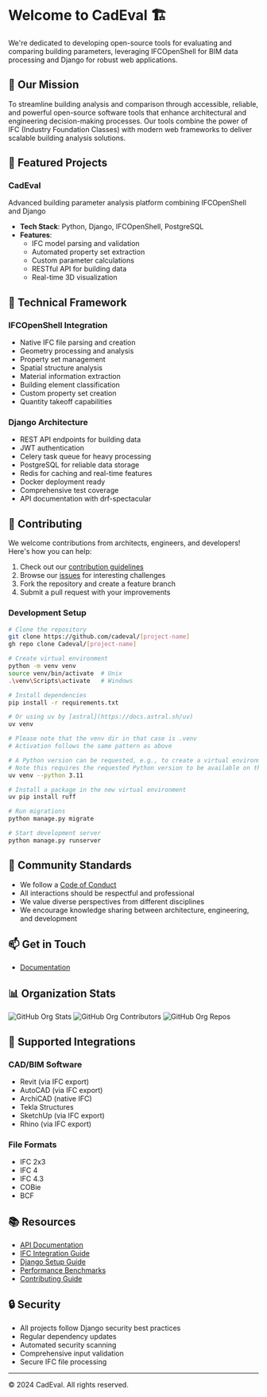 # Welcome to CadEval 🏗️

We're dedicated to developing open-source tools for evaluating and comparing building parameters, leveraging IFCOpenShell for BIM data processing and Django for robust web applications.

## 🎯 Our Mission

To streamline building analysis and comparison through accessible, reliable, and powerful open-source software tools that enhance architectural and engineering decision-making processes. Our tools combine the power of IFC (Industry Foundation Classes) with modern web frameworks to deliver scalable building analysis solutions.

## 🌟 Featured Projects

### CadEval
Advanced building parameter analysis platform combining IFCOpenShell and Django
- **Tech Stack**: Python, Django, IFCOpenShell, PostgreSQL
- **Features**:
  - IFC model parsing and validation
  - Automated property set extraction
  - Custom parameter calculations
  - RESTful API for building data
  - Real-time 3D visualization

## 🔧 Technical Framework

### IFCOpenShell Integration
- Native IFC file parsing and creation
- Geometry processing and analysis
- Property set management
- Spatial structure analysis
- Material information extraction
- Building element classification
- Custom property set creation
- Quantity takeoff capabilities

### Django Architecture
- REST API endpoints for building data
- JWT authentication
- Celery task queue for heavy processing
- PostgreSQL for reliable data storage
- Redis for caching and real-time features
- Docker deployment ready
- Comprehensive test coverage
- API documentation with drf-spectacular

## 💪 Contributing

We welcome contributions from architects, engineers, and developers! Here's how you can help:

1. Check out our [contribution guidelines](CONTRIBUTING.md)
2. Browse our [issues](ISSUES.md) for interesting challenges
3. Fork the repository and create a feature branch
4. Submit a pull request with your improvements

### Development Setup
```bash
# Clone the repository
git clone https://github.com/cadeval/[project-name]
gh repo clone Cadeval/[project-name]

# Create virtual environment
python -m venv venv
source venv/bin/activate  # Unix
.\venv\Scripts\activate   # Windows

# Install dependencies
pip install -r requirements.txt

# Or using uv by [astral](https://docs.astral.sh/uv)
uv venv

# Please note that the venv dir in that case is .venv
# Activation follows the same pattern as above

# A Python version can be requested, e.g., to create a virtual environment with Python 3.11:
# Note this requires the requested Python version to be available on the system. However, if unavailable, uv will download Python for you. See the Python version documentation for more details.
uv venv --python 3.11

# Install a package in the new virtual environment
uv pip install ruff

# Run migrations
python manage.py migrate

# Start development server
python manage.py runserver
```

## 🤝 Community Standards

* We follow a [Code of Conduct](CODE_OF_CONDUCT.md)
* All interactions should be respectful and professional
* We value diverse perspectives from different disciplines
* We encourage knowledge sharing between architecture, engineering, and development

## 📫 Get in Touch

* [Documentation](https://docs.cadeval.org)

## 📊 Organization Stats

![GitHub Org Stats](https://img.shields.io/github/stars/cadeval?style=flat-square)
![GitHub Org Contributors](https://img.shields.io/github/contributors/cadeval?style=flat-square)
![GitHub Org Repos](https://img.shields.io/github/repos-search/cadeval?style=flat-square)

## 🔌 Supported Integrations

### CAD/BIM Software
* Revit (via IFC export)
* AutoCAD (via IFC export)
* ArchiCAD (native IFC)
* Tekla Structures
* SketchUp (via IFC export)
* Rhino (via IFC export)

### File Formats
* IFC 2x3
* IFC 4
* IFC 4.3
* COBie
* BCF

## 📚 Resources

* [API Documentation](API.md)
* [IFC Integration Guide](IFC-GUIDE.md)
* [Django Setup Guide](DJANGO-SETUP.md)
* [Performance Benchmarks](BENCHMARKS.md)
* [Contributing Guide](CONTRIBUTING.md)

## 🔒 Security

* All projects follow Django security best practices
* Regular dependency updates
* Automated security scanning
* Comprehensive input validation
* Secure IFC file processing

---

© 2024 CadEval. All rights reserved.
